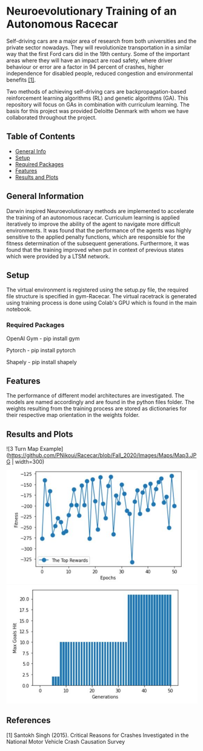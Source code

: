 # Neuroevolutionary Training of an Autonomous Racecar

Self-driving cars are a major area of research from both universities and the private sector nowadays. They will revolutionize transportation in a similar way that the first Ford cars did in the 19th century. Some of the important areas where they will have an impact are road safety, where driver behaviour or error are a factor in 94 percent of crashes, higher independence for disabled people, reduced congestion and environmental benefits [[1]](#1).

Two methods of achieving self-driving cars are backpropagation-based reinforcement learning algorithms (RL) and genetic algorithms (GA). This repository will focus on GAs in combination with curriculum learning. The basis for this project was provided Deloitte Denmark with whom we have collaborated throughout the project.



## Table of Contents
* [General Info](#general-information)
* [Setup](#setup)
* [Required Packages](#required-packages)
* [Features](#features)
* [Results and Plots](#results-and-plots)



## General Information

Darwin inspired Neuroevolutionary methods are implemented to accelerate the training of an autonomous racecar. Curriculum learning is applied iteratively to improve the ability of the agent to navigate more difficult environments. It was found that the performance of the agents was highly sensitive to the applied penalty functions, which are responsible for the fitness determination of the subsequent generations. Furthermore, it was found that the training improved when put in context of previous states which were provided by a LTSM network.  

## Setup
The virtual environment is registered using the setup.py file, the required file structure is specified in gym-Racecar. The virtual racetrack is generated using  training process is done using Colab's GPU which is found in the main notebook. 

### Required Packages

OpenAI Gym - pip install gym

Pytorch - pip install pytorch

Shapely - pip install shapely


## Features
The performance of different model architectures are investigated. The models are named accordingly and are found in the python files folder. The weights resulting from the training process are stored as dictionaries for their respective map orientation in the weights folder.


## Results and Plots
![3 Turn Map Example](https://github.com/PNikoui/Racecar/blob/Fall_2020/Images/Maps/Map3.JPG | width=300)

![Fitness Plot for 3 Turn Map with Vanilla Network](https://github.com/PNikoui/Racecar/blob/Fall_2020/Images/51%20Generations%20Vanilla/Fitness3.JPG)
![Goals Plot for 3 Turn Map with Vanilla Network](https://github.com/PNikoui/Racecar/blob/Fall_2020/Images/51%20Generations%20Vanilla/Goal3.JPG)



## References
<a id="1">[1]</a> 
Santokh Singh (2015). 
Critical Reasons for Crashes Investigated in the National Motor Vehicle Crash Causation Survey
